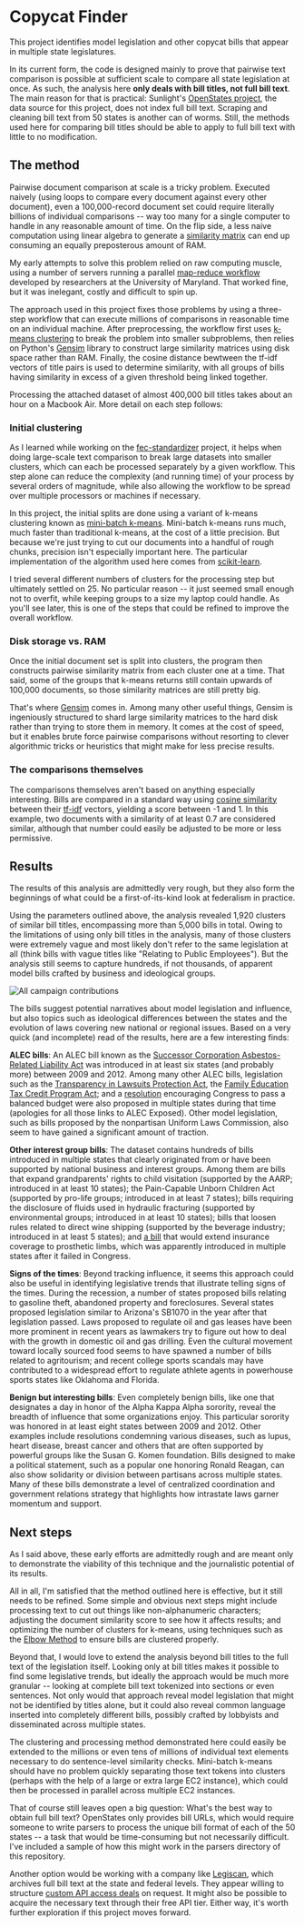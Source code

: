 Copycat Finder
==============

This project identifies model legislation and other copycat bills that appear in multiple state legislatures.

In its current form, the code is designed mainly to prove that pairwise text comparison is possible at sufficient scale to compare all state legislation at once. As such, the analysis here **only deals with bill titles, not full bill text**. The main reason for that is practical: Sunlight's [OpenStates project](http://openstates.org/), the data source for this project, does not index full bill text. Scraping and cleaning bill text from 50 states is another can of worms. Still, the methods used here for comparing bill titles should be able to apply to full bill text with little to no modification.

## The method

Pairwise document comparison at scale is a tricky problem. Executed naively (using loops to compare every document against every other document), even a 100,000-record document set could require literally billions of individual comparisons -- way too many for a single computer to handle in any reasonable amount of time. On the flip side, a less naive computation using linear algebra to generate a [similarity matrix](http://en.wikipedia.org/wiki/Similarity_matrix) can end up consuming an equally preposterous amount of RAM.

My early attempts to solve this problem relied on raw computing muscle, using a number of servers running a parallel [map-reduce workflow](https://github.com/cjdd3b/pairwise-mapreduce) developed by researchers at the University of Maryland. That worked fine, but it was inelegant, costly and difficult to spin up.

The approach used in this project fixes those problems by using a three-step workflow that can execute millions of comparisons in reasonable time on an individual machine. After preprocessing, the workflow first uses [k-means clustering](http://en.wikipedia.org/wiki/K-means_clustering) to break the problem into smaller subproblems, then relies on Python's [Gensim](http://radimrehurek.com/gensim/) library to construct large similarity matrices using disk space rather than RAM. Finally, the cosine distance bewtween the tf-idf vectors of title pairs is used to determine similarity, with all groups of bills having similarity in excess of a given threshold being linked together.

Processing the attached dataset of almost 400,000 bill titles takes about an hour on a Macbook Air. More detail on each step follows:

### Initial clustering

As I learned while working on the [fec-standardizer](https://github.com/cjdd3b/fec-standardizer) project, it helps when doing large-scale text comparison to break large datasets into smaller clusters, which can each be processed separately by a given workflow. This step alone can reduce the complexity (and running time) of your process by several orders of magnitude, while also allowing the workflow to be spread over multiple processors or machines if necessary.

In this project, the initial splits are done using a variant of k-means clustering known as [mini-batch k-means](http://www.eecs.tufts.edu/~dsculley/papers/fastkmeans.pdf). Mini-batch k-means runs much, much faster than traditional k-means, at the cost of a little precision. But because we're just trying to cut our documents into a handful of rough chunks, precision isn't especially important here. The particular implementation of the algorithm used here comes from [scikit-learn](http://scikit-learn.org/dev/modules/generated/sklearn.cluster.MiniBatchKMeans.html).

I tried several different numbers of clusters for the processing step but ultimately settled on 25. No particular reason -- it just seemed small enough not to overfit, while keeping groups to a size my laptop could handle. As you'll see later, this is one of the steps that could be refined to improve the overall workflow.

### Disk storage vs. RAM

Once the initial document set is split into clusters, the program then constructs pairwise similarity matrix from each cluster one at a time. That said, some of the groups that k-means returns still contain upwards of 100,000 documents, so those similarity matrices are still pretty big.

That's where [Gensim](http://radimrehurek.com/gensim/) comes in. Among many other useful things, Gensim is ingeniously structured to shard large similarity matrices to the hard disk rather than trying to store them in memory. It comes at the cost of speed, but it enables brute force pairwise comparisons without resorting to clever algorithmic tricks or heuristics that might make for less precise results.

### The comparisons themselves

The comparisons themselves aren't based on anything especially interesting. Bills are compared in a standard way using [cosine similarity](http://en.wikipedia.org/wiki/Cosine_similarity) between their [tf-idf](http://en.wikipedia.org/wiki/Tf%E2%80%93idf) vectors, yielding a score between -1 and 1. In this example, two documents with a similarity of at least 0.7 are considered similar, although that number could easily be adjusted to be more or less permissive.

## Results

The results of this analysis are admittedly very rough, but they also form the beginnings of what could be a first-of-its-kind look at federalism in practice.

Using the parameters outlined above, the analysis revealed 1,920 clusters of similar bill titles, encompassing more than 5,000 bills in total. Owing to the limitations of using only bill titles in the analysis, many of those clusters were extremely vague and most likely don't refer to the same legislation at all (think bills with vague titles like "Relating to Public Employees"). But the analysis still seems to capture hundreds, if not thousands, of apparent model bills crafted by business and ideological groups.

![All campaign contributions](https://f.cloud.github.com/assets/947791/150540/da206fba-7554-11e2-9e6b-27dc713b9554.png)

The bills suggest potential narratives about model legislation and influence, but also topics such as ideological differences between the states and the evolution of laws covering new national or regional issues. Based on a very quick (and incomplete) read of the results, here are a few interesting finds:

**ALEC bills**: An ALEC bill known as the [Successor Corporation Asbestos-Related Liability Act](http://www.alecexposed.org/w/images/9/9a/0E2-Successor_Asbestos-Related_Liability_Fairness_Act_Exposed.pdf) was introduced in at least six states (and probably more) between 2009 and 2012. Among many other ALEC bills, legislation such as the [Transparency in Lawsuits Protection Act](http://www.alec.org/initiatives/expanding-the-law-under-the-new-restatement-of-torts/transparency-in-the-creation-of-new-ways-to-sue/), the [Family Education Tax Credit Program Act](http://alecexposed.org/w/images/7/77/2D9-THE_FAMILY_EDUCATION_TAX_CREDIT_PROGRAM_ACT_Exposed.pdf); and a [resolution](http://www.alecexposed.org/w/images/9/9d/8B17-The_Balanced_Budget_Amendment_Resolution_exposed.pdf) encouraging Congress to pass a balanced budget were also proposed in multiple states during that time (apologies for all those links to ALEC Exposed). Other model legislation, such as bills proposed by the nonpartisan Uniform Laws Commission, also seem to have gained a significant amount of traction.

**Other interest group bills**: The dataset contains hundreds of bills introduced in multiple states that clearly originated from or have been supported by national business and interest groups. Among them are bills that expand grandparents' rights to child visitation (supported by the AARP; introduced in at least 10 states); the Pain-Capable Unborn Children Act (supported by pro-life groups; introduced in at least 7 states); bills requiring the disclosure of fluids used in hydraulic fracturing (supported by environmental groups; introduced in at least 10 states); bills that loosen rules related to direct wine shipping (supported by the beverage industry; introduced in at least 5 states); and [a bill](http://www.amputee-coalition.org/armsandlegsarenotaluxury/index.html) that would extend insurance coverage to prosthetic limbs, which was apparently introduced in multiple states after it failed in Congress.

**Signs of the times**: Beyond tracking influence, it seems this approach could also be useful in identifying legislative trends that illustrate telling signs of the times. During the recession, a number of states proposed bills relating to gasoline theft, abandoned property and foreclosures. Several states proposed legislation similar to Arizona's SB1070 in the year after that legislation passed. Laws proposed to regulate oil and gas leases have been more prominent in recent years as lawmakers try to figure out how to deal with the growth in domestic oil and gas drilling. Even the cultural movement toward locally sourced food seems to have spawned a number of bills related to agritourism; and recent college sports scandals may have contributed to a widespread effort to regulate athlete agents in powerhouse sports states like Oklahoma and Florida.

**Benign but interesting bills**: Even completely benign bills, like one that designates a day in honor of the Alpha Kappa Alpha sorority, reveal the breadth of influence that some organizations enjoy. This particular sorority was honored in at least eight states between 2009 and 2012. Other examples include resolutions condemning various diseases, such as lupus, heart disease, breast cancer and others that are often supported by powerful groups like the Susan G. Komen foundation. Bills designed to make a political statement, such as a popular one honoring Ronald Reagan, can also show solidarity or division between partisans across multiple states. Many of these bills demonstrate a level of centralized coordination and government relations strategy that highlights how intrastate laws garner momentum and support.

## Next steps

As I said above, these early efforts are admittedly rough and are meant only to demonstrate the viability of this technique and the journalistic potential of its results.

All in all, I'm satisfied that the method outlined here is effective, but it still needs to be refined. Some simple and obvious next steps might include processing text to cut out things like non-alphanumeric characters; adjusting the document similarity score to see how it affects results; and optimizing the number of clusters for k-means, using techniques such as the [Elbow Method](http://en.wikipedia.org/wiki/Determining_the_number_of_clusters_in_a_data_set) to ensure bills are clustered properly. 

Beyond that, I would love to extend the analysis beyond bill titles to the full text of the legislation itself. Looking only at bill titles makes it possible to find some legislative trends, but ideally the approach would be much more granular -- looking at complete bill text tokenized into sections or even sentences. Not only would that approach reveal model legislation that might not be identified by titles alone, but it could also reveal common language inserted into completely different bills, possibly crafted by lobbyists and disseminated across multiple states.

The clustering and processing method demonstrated here could easily be extended to the millions or even tens of millions of individual text elements necessary to do sentence-level similarity checks. Mini-batch k-means should have no problem quickly separating those text tokens into clusters (perhaps with the help of a large or extra large EC2 instance), which could then be processed in parallel across multiple EC2 instances.

That of course still leaves open a big question: What's the best way to obtain full bill text? OpenStates only provides bill URLs, which would require someone to write parsers to process the unique bill format of each of the 50 states -- a task that would be time-consuming but not necessarily difficult. I've included a sample of how this might work in the parsers directory of this repository.

Another option would be working with a company like [Legiscan](http://legiscan.com/), which archives full bill text at the state and federal levels. They appear willing to structure [custom API access deals](http://legiscan.com/features) on request. It might also be possible to acquire the necessary text through their free API tier. Either way, it's worth further exploration if this project moves forward.